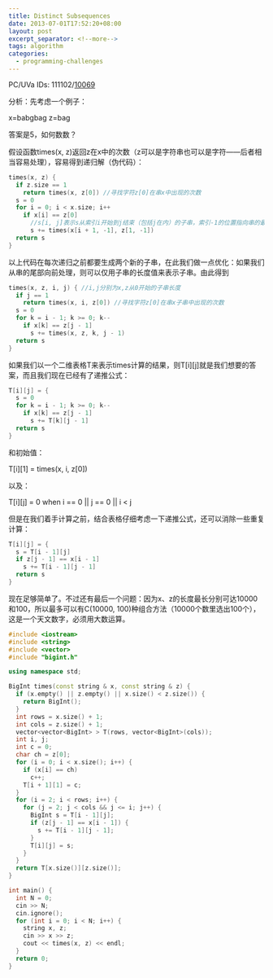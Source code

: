 ```yaml
---
title: Distinct Subsequences
date: 2013-07-01T17:52:20+08:00
layout: post
excerpt_separator: <!--more-->
tags: algorithm
categories:
  - programming-challenges
---
```

PC/UVa IDs: 111102/<a href="http://uva.onlinejudge.org/index.php?option=com_onlinejudge&#038;Itemid=8&#038;page=show_problem&#038;problem=1010" target="_blank">10069</a>

分析：先考虑一个例子：
  
x=babgbag z=bag
  
答案是5，如何数数？
  
假设函数times(x, z)返回z在x中的次数（z可以是字符串也可以是字符——后者相当容易处理），容易得到递归解（伪代码）：<!--more-->

```cpp
times(x, z) {
  if z.size == 1
    return times(x, z[0]) //寻找字符z[0]在串x中出现的次数
  s = 0
  for i = 0; i < x.size; i++
    if x[i] == z[0]
      //s[i, j]表示s从索引i开始到j结束（包括j在内）的子串，索引-1的位置指向串的最后一个字符
      s += times(x[i + 1, -1], z[1, -1]) 
  return s
}
```

以上代码在每次递归之前都要生成两个新的子串，在此我们做一点优化：如果我们从串的尾部向前处理，则可以仅用子串的长度值来表示子串。由此得到

```cpp
times(x, z, i, j) { //i,j分别为x,z从0开始的子串长度
  if j == 1
    return times(x, i, z[0]) //寻找字符z[0]在串x子串中出现的次数
  s = 0
  for k = i - 1; k >= 0; k--
    if x[k] == z[j - 1]
      s += times(x, z, k, j - 1) 
  return s
}
```

如果我们以一个二维表格T来表示times计算的结果，则T\[i\]\[j\]就是我们想要的答案，而且我们现在已经有了递推公式：

```cpp
T[i][j] = {
  s = 0
  for k = i - 1; k >= 0; k--
    if x[k] == z[j - 1]
      s += T[k][j - 1]
  return s
}
```

和初始值：
  
T\[i\]\[1\] = times(x, i, z[0])
  
以及：
  
T\[i\]\[j\] = 0 when i == 0 || j == 0 || i < j
  
但是在我们着手计算之前，结合表格仔细考虑一下递推公式，还可以消除一些重复计算：

```cpp
T[i][j] = {
  s = T[i - 1][j]
  if z[j - 1] == x[i - 1]
    s += T[i - 1][j - 1]
  return s
}
```

现在足够简单了。不过还有最后一个问题：因为x、z的长度最长分别可达10000和100，所以最多可以有C(10000, 100)种组合方法（10000个数里选出100个），这是一个天文数字，必须用大数运算。

```cpp
#include <iostream>
#include <string>
#include <vector>
#include "bigint.h"

using namespace std;

BigInt times(const string & x, const string & z) {
  if (x.empty() || z.empty() || x.size() < z.size()) {
    return BigInt();
  }
  int rows = x.size() + 1;
  int cols = z.size() + 1;
  vector<vector<BigInt> > T(rows, vector<BigInt>(cols));
  int i, j;
  int c = 0;
  char ch = z[0];
  for (i = 0; i < x.size(); i++) {
    if (x[i] == ch)
      c++;
    T[i + 1][1] = c;
  }
  for (i = 2; i < rows; i++) {
    for (j = 2; j < cols && j <= i; j++) {
      BigInt s = T[i - 1][j];
      if (z[j - 1] == x[i - 1]) {
        s += T[i - 1][j - 1];
      }
      T[i][j] = s;
    }
  }
  return T[x.size()][z.size()];
}

int main() {
  int N = 0;
  cin >> N;
  cin.ignore();
  for (int i = 0; i < N; i++) {
    string x, z;
    cin >> x >> z;
    cout << times(x, z) << endl;
  }
  return 0;
}
```

